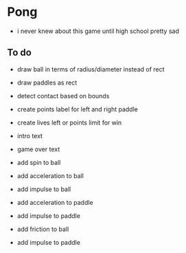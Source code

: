 # Pong

- i never knew about this game until high school pretty sad

## To do

- draw ball in terms of radius/diameter instead of rect
- draw paddles as rect
- detect contact based on bounds

- create points label for left and right paddle
- create lives left or points limit for win
- intro text
- game over text

- add spin to ball
- add acceleration to ball
- add impulse to ball
- add acceleration to paddle
- add impulse to paddle
- add friction to ball
- add impulse to paddle

